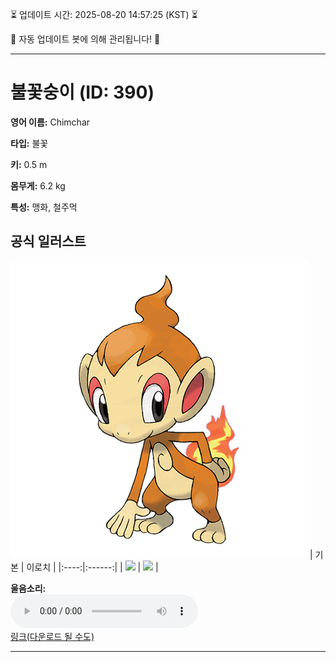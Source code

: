 
⏳ 업데이트 시간: 2025-08-20 14:57:25 (KST) ⏳

🤖 자동 업데이트 봇에 의해 관리됩니다! 🤖

---

# 불꽃숭이 (ID: 390)
**영어 이름:** Chimchar

**타입:** 불꽃

**키:** 0.5 m

**몸무게:** 6.2 kg

**특성:** 맹화, 철주먹

## 공식 일러스트
![](https://raw.githubusercontent.com/PokeAPI/sprites/master/sprites/pokemon/other/official-artwork/390.png)
| 기본 | 이로치 |
|:----:|:------:|
| <img src="http://play.pokemonshowdown.com/sprites/ani/chimchar.gif" width="200"> | <img src="http://play.pokemonshowdown.com/sprites/ani-shiny/chimchar.gif" width="200"> |

**울음소리:**<br><audio controls src="https://raw.githubusercontent.com/PokeAPI/cries/main/cries/pokemon/latest/390.ogg"></audio><br> [링크(다운로드 될 수도)](https://raw.githubusercontent.com/PokeAPI/cries/main/cries/pokemon/latest/390.ogg)


---
